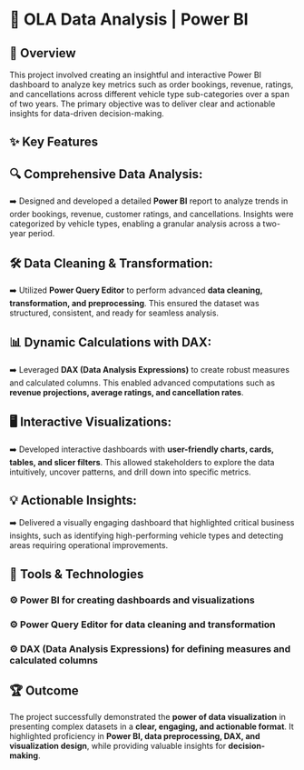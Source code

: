 # 🚗 OLA Data Analysis | Power BI

## 📄 Overview
This project involved creating an insightful and interactive Power BI dashboard to analyze key metrics such as order bookings, revenue, ratings, and cancellations across different vehicle type sub-categories over a span of two years. The primary objective was to deliver clear and actionable insights for data-driven decision-making.


## ✨ Key Features

## 🔍 Comprehensive Data Analysis: 
➡️ Designed and developed a detailed **Power BI** report to analyze trends in order bookings, revenue, customer ratings, and cancellations. Insights were categorized by vehicle types, enabling a granular analysis across a two-year period.

## 🛠️ Data Cleaning & Transformation: 
➡️ Utilized **Power Query Editor** to perform advanced **data cleaning, transformation, and preprocessing**. This ensured the dataset was structured, consistent, and ready for seamless analysis.

## 📊 Dynamic Calculations with DAX: 
➡️ Leveraged **DAX (Data Analysis Expressions)** to create robust measures and calculated columns. This enabled advanced computations such as **revenue projections, average ratings, and cancellation rates**.

## 🖥️ Interactive Visualizations: 
➡️ Developed interactive dashboards with **user-friendly charts, cards, tables, and slicer filters**. This allowed stakeholders to explore the data intuitively, uncover patterns, and drill down into specific metrics.

## 💡 Actionable Insights: 
➡️ Delivered a visually engaging dashboard that highlighted critical business insights, such as identifying high-performing vehicle types and detecting areas requiring operational improvements.

## 🔧 Tools & Technologies
### ⚙️ Power BI for creating dashboards and visualizations

### ⚙️ Power Query Editor for data cleaning and transformation

### ⚙️ DAX (Data Analysis Expressions) for defining measures and calculated columns

## 🏆 Outcome
The project successfully demonstrated the **power of data visualization** in presenting complex datasets in a **clear, engaging, and actionable format**. It highlighted proficiency in **Power BI, data preprocessing, DAX, and visualization design**, while providing valuable insights for **decision-making**.
